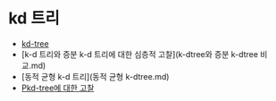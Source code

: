 # kd 트리

- [kd-tree](kd-tree.md)
- [k-d 트리와 증분 k-d 트리에 대한 심층적 고찰](k-dtree와 증분 k-dtree 비교.md)
- [동적 균형 k-d 트리](동적 균형 k-dtree.md)
- [Pkd-tree에 대한 고찰](Pkd-tree.md)
